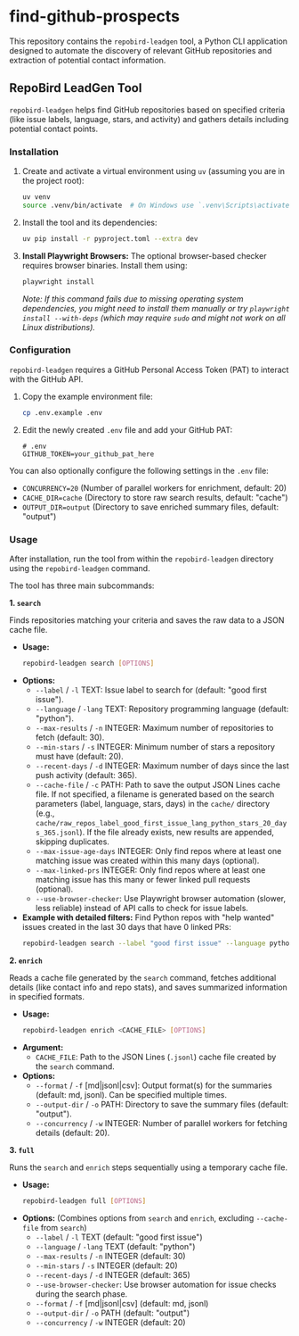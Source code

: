 # find-github-prospects

This repository contains the `repobird-leadgen` tool, a Python CLI application designed to automate the discovery of relevant GitHub repositories and extraction of potential contact information.

## RepoBird LeadGen Tool

`repobird-leadgen` helps find GitHub repositories based on specified criteria (like issue labels, language, stars, and activity) and gathers details including potential contact points.

### Installation

1.  Create and activate a virtual environment using `uv` (assuming you are in the project root):
    ```bash
    uv venv
    source .venv/bin/activate  # On Windows use `.venv\Scripts\activate`
    ```
2.  Install the tool and its dependencies:
    ```bash
    uv pip install -r pyproject.toml --extra dev
    ```
3.  **Install Playwright Browsers:** The optional browser-based checker requires browser binaries. Install them using:
    ```bash
    playwright install
    ```
    *Note: If this command fails due to missing operating system dependencies, you might need to install them manually or try `playwright install --with-deps` (which may require `sudo` and might not work on all Linux distributions).*

### Configuration

`repobird-leadgen` requires a GitHub Personal Access Token (PAT) to interact with the GitHub API.

1.  Copy the example environment file:
    ```bash
    cp .env.example .env
    ```
2.  Edit the newly created `.env` file and add your GitHub PAT:
    ```dotenv
    # .env
    GITHUB_TOKEN=your_github_pat_here
    ```

You can also optionally configure the following settings in the `.env` file:
*   `CONCURRENCY=20` (Number of parallel workers for enrichment, default: 20)
*   `CACHE_DIR=cache` (Directory to store raw search results, default: "cache")
*   `OUTPUT_DIR=output` (Directory to save enriched summary files, default: "output")

### Usage

After installation, run the tool from within the `repobird-leadgen` directory using the `repobird-leadgen` command.

The tool has three main subcommands:

**1. `search`**

Finds repositories matching your criteria and saves the raw data to a JSON cache file.

*   **Usage:**
    ```bash
    repobird-leadgen search [OPTIONS]
    ```
*   **Options:**
    *   `--label` / `-l` TEXT: Issue label to search for (default: "good first issue").
    *   `--language` / `-lang` TEXT: Repository programming language (default: "python").
    *   `--max-results` / `-n` INTEGER: Maximum number of repositories to fetch (default: 30).
    *   `--min-stars` / `-s` INTEGER: Minimum number of stars a repository must have (default: 20).
    *   `--recent-days` / `-d` INTEGER: Maximum number of days since the last push activity (default: 365).
    *   `--cache-file` / `-c` PATH: Path to save the output JSON Lines cache file. If not specified, a filename is generated based on the search parameters (label, language, stars, days) in the `cache/` directory (e.g., `cache/raw_repos_label_good_first_issue_lang_python_stars_20_days_365.jsonl`). If the file already exists, new results are appended, skipping duplicates.
    *   `--max-issue-age-days` INTEGER: Only find repos where at least one matching issue was created within this many days (optional).
    *   `--max-linked-prs` INTEGER: Only find repos where at least one matching issue has this many or fewer linked pull requests (optional).
    *   `--use-browser-checker`: Use Playwright browser automation (slower, less reliable) instead of API calls to check for issue labels.
*   **Example with detailed filters:** Find Python repos with "help wanted" issues created in the last 30 days that have 0 linked PRs:
    ```bash
    repobird-leadgen search --label "good first issue" --language python --max-issue-age-days 30 --max-linked-prs 0
    ```

**2. `enrich`**

Reads a cache file generated by the `search` command, fetches additional details (like contact info and repo stats), and saves summarized information in specified formats.

*   **Usage:**
    ```bash
    repobird-leadgen enrich <CACHE_FILE> [OPTIONS]
    ```
*   **Argument:**
    *   `CACHE_FILE`: Path to the JSON Lines (`.jsonl`) cache file created by the `search` command.
*   **Options:**
    *   `--format` / `-f` [md|jsonl|csv]: Output format(s) for the summaries (default: md, jsonl). Can be specified multiple times.
    *   `--output-dir` / `-o` PATH: Directory to save the summary files (default: "output").
    *   `--concurrency` / `-w` INTEGER: Number of parallel workers for fetching details (default: 20).

**3. `full`**

Runs the `search` and `enrich` steps sequentially using a temporary cache file.

*   **Usage:**
    ```bash
    repobird-leadgen full [OPTIONS]
    ```
*   **Options:** (Combines options from `search` and `enrich`, excluding `--cache-file` from `search`)
    *   `--label` / `-l` TEXT (default: "good first issue")
    *   `--language` / `-lang` TEXT (default: "python")
    *   `--max-results` / `-n` INTEGER (default: 30)
    *   `--min-stars` / `-s` INTEGER (default: 20)
    *   `--recent-days` / `-d` INTEGER (default: 365)
    *   `--use-browser-checker`: Use browser automation for issue checks during the search phase.
    *   `--format` / `-f` [md|jsonl|csv] (default: md, jsonl)
    *   `--output-dir` / `-o` PATH (default: "output")
    *   `--concurrency` / `-w` INTEGER (default: 20)
